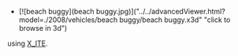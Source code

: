 *  [![beach buggy](beach buggy.jpg)]("../../advancedViewer.html?model=./2008/vehicles/beach buggy/beach buggy.x3d" "click to browse in 3d")

using [X_ITE](http://create3000.de/x_ite).

